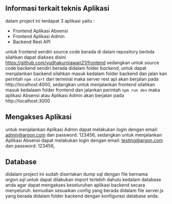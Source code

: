 ## Informasi terkait teknis Aplikasi

dalam project ini terdapat 3 aplikasi yaitu : 
- Frontend Aplikasi Absensi
- Frontend Aplikasi Admin
- Backend Rest API

untuk frontend sendiri source code berada di dalam repository berbda silahkan dapat diakses disini https://github.com/yudhakurniawan21/frontend sedangkan untuk source code backend sendiri berada didalam folder *backend*, 
untuk dapat menjalankan backend silahkan masuk kedalam folder backend dan jalan kan perintah `npm start` dari terminal maka server rest api akan berjalan pada http://localhost:4000, sedangkan untuk menjalankan frontend silahkan masuk kedalaam folder frontend dan jalankan perintah `npm run dev` maka aplikasi Absensi atau Aplikasi Admin akan berjalan pada http://localhost:3000

## Mengakses Aplikasi
untuk menjalankan Aplikasi Admin dapat melakukan login dengan email: admin@argon.com dan password: 123456, sedangkan untuk menjalankan Aplikasi Absensi dapat melakukan login dengan email: testing@argon.com dan password: 123456,

## Database
didalam project ini sudah disertakan dump sql dengan file bernama *argon.sql* untuk dapat dilakukan import terlebih dahulu kedalam database anda agar dapat mengakses keseluruhan aplikasi backend secara menyeluruh. kemudian sesuaikan config yang berada didalam file server.js yang berada didalam folder backend dengan konfigurasi database anda.